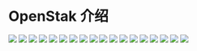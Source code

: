 # OpenStak 介绍


![](http://samzong.oss-cn-shenzhen.aliyuncs.com/2016%2F05%2FSlide01.jpg)
![](http://samzong.oss-cn-shenzhen.aliyuncs.com/2016%2F05%2FSlide02.jpg)
![](http://samzong.oss-cn-shenzhen.aliyuncs.com/2016%2F05%2FSlide03.jpg)
![](http://samzong.oss-cn-shenzhen.aliyuncs.com/2016%2F05%2FSlide04.jpg)
![](http://samzong.oss-cn-shenzhen.aliyuncs.com/2016%2F05%2FSlide05.jpg)
![](http://samzong.oss-cn-shenzhen.aliyuncs.com/2016%2F05%2FSlide07.jpg)
![](http://samzong.oss-cn-shenzhen.aliyuncs.com/2016%2F05%2FSlide08.jpg)
![](http://samzong.oss-cn-shenzhen.aliyuncs.com/2016%2F05%2FSlide09.jpg)
![](http://samzong.oss-cn-shenzhen.aliyuncs.com/2016%2F05%2FSlide10.jpg)
![](http://samzong.oss-cn-shenzhen.aliyuncs.com/2016%2F05%2FSlide11.jpg)
![](http://samzong.oss-cn-shenzhen.aliyuncs.com/2016%2F05%2FSlide12.jpg)
![](http://samzong.oss-cn-shenzhen.aliyuncs.com/2016%2F05%2FSlide13.jpg)
![](http://samzong.oss-cn-shenzhen.aliyuncs.com/2016%2F05%2FSlide14.jpg)
![](http://samzong.oss-cn-shenzhen.aliyuncs.com/2016%2F05%2FSlide15.jpg)
![](http://samzong.oss-cn-shenzhen.aliyuncs.com/2016%2F05%2FSlide16.jpg)
![](http://samzong.oss-cn-shenzhen.aliyuncs.com/2016%2F05%2FSlide17.jpg)
![](http://samzong.oss-cn-shenzhen.aliyuncs.com/2016%2F05%2FSlide18.jpg)
![](http://samzong.oss-cn-shenzhen.aliyuncs.com/2016%2F05%2FSlide19.jpg)

